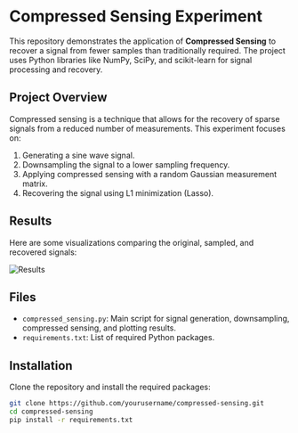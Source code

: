 # Compressed Sensing Experiment

This repository demonstrates the application of **Compressed Sensing** to recover a signal from fewer samples than traditionally required. The project uses Python libraries like NumPy, SciPy, and scikit-learn for signal processing and recovery.

## Project Overview

Compressed sensing is a technique that allows for the recovery of sparse signals from a reduced number of measurements. This experiment focuses on:
1. Generating a sine wave signal.
2. Downsampling the signal to a lower sampling frequency.
3. Applying compressed sensing with a random Gaussian measurement matrix.
4. Recovering the signal using L1 minimization (Lasso).

## Results

Here are some visualizations comparing the original, sampled, and recovered signals:

![Results](media/out.png)

## Files

- `compressed_sensing.py`: Main script for signal generation, downsampling, compressed sensing, and plotting results.
- `requirements.txt`: List of required Python packages.

## Installation

Clone the repository and install the required packages:

```bash
git clone https://github.com/yourusername/compressed-sensing.git
cd compressed-sensing
pip install -r requirements.txt
